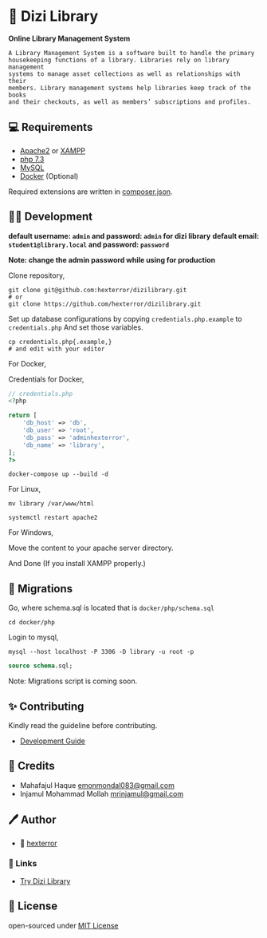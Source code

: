 # 📖 Dizi Library

**Online Library Management System**

```qoute
A Library Management System is a software built to handle the primary
housekeeping functions of a library. Libraries rely on library management
systems to manage asset collections as well as relationships with their
members. Library management systems help libraries keep track of the books
and their checkouts, as well as members’ subscriptions and profiles.
```

## 💻 Requirements

- [Apache2](https://httpd.apache.org/download.cgi) or [XAMPP](https://www.apachefriends.org/download.html)
- [php 7.3](https://www.php.net/downloads.php)
- [MySQL](https://www.mysql.com/downloads/)
- [Docker](https://www.docker.com/) (Optional)

Required extensions are written in [composer.json](https://github.com/hexterror/dizilibrary/blob/main/composer.json).

## 👨‍💻 Development

**default username: `admin` and password: `admin` for dizi library**
**default email: `student1@library.local` and password: `password`**

**Note: change the admin password while using for production**

Clone repository,

```shell
git clone git@github.com:hexterror/dizilibrary.git
# or
git clone https://github.com/hexterror/dizilibrary.git
```

Set up database configurations by copying `credentials.php.example` to `credentials.php`
And set those variables.

```shell
cp credentials.php{.example,}
# and edit with your editor
```

For Docker,

Credentials for Docker,

```php
// credentials.php
<?php

return [
    'db_host' => 'db',
    'db_user' => 'root',
    'db_pass' => 'adminhexterror',
    'db_name' => 'library',
];
?>
```

```shell
docker-compose up --build -d
```

For Linux,

```shell
mv library /var/www/html

systemctl restart apache2
```

For Windows,

Move the content to your apache server directory.

And Done (If you install XAMPP properly.)

## 🔨 Migrations

Go, where schema.sql is located that is
`docker/php/schema.sql`

```shell
cd docker/php
```

Login to mysql,

```shell
mysql --host localhost -P 3306 -D library -u root -p
```

```sql
source schema.sql;
```

Note: Migrations script is coming soon.

## ✨ Contributing

Kindly read the guideline before contributing.

- [Development Guide](https://github.com/hexterror/dizilibrary/blob/main/DEVELOPMENT.md)

## 🍻 Credits

- Mahafajul Haque <emonmondal083@gmail.com>
- Injamul Mohammad Mollah <mrinjamul@gmail.com>

## 🖊️ Author

- 🏢 [hexterror](https://hexterror.github.io)

### 🔗 Links

- [Try Dizi Library](https://online-library-m-s.herokuapp.com)

## 📝 License

open-sourced under [MIT License](https://github.com/hexterror/dizilibarary/blob/main/LICENSE)
